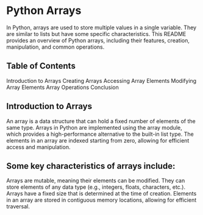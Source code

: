# Python Arrays
In Python, arrays are used to store multiple values in a single variable. They are similar to lists but have some specific characteristics. This README provides an overview of Python arrays, including their features, creation, manipulation, and common operations.

## Table of Contents
Introduction to Arrays
Creating Arrays
Accessing Array Elements
Modifying Array Elements
Array Operations
Conclusion

## Introduction to Arrays
An array is a data structure that can hold a fixed number of elements of the same type. Arrays in Python are implemented using the array module, which provides a high-performance alternative to the built-in list type. The elements in an array are indexed starting from zero, allowing for efficient access and manipulation.

## Some key characteristics of arrays include:

Arrays are mutable, meaning their elements can be modified.
They can store elements of any data type (e.g., integers, floats, characters, etc.).
Arrays have a fixed size that is determined at the time of creation.
Elements in an array are stored in contiguous memory locations, allowing for efficient traversal.
